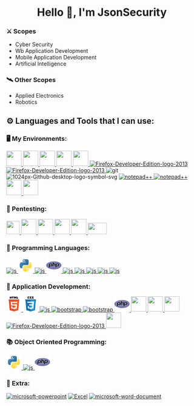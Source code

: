 # <h1 align="center">Hello 👾, I'm JsonSecurity</h1>
<!-------------------------------------------------------------->
<h3 align="left">⚔️ Scopes</h3>
<ul>
  <li>Cyber Security</li>
  <li>Wb Application Development</li>
  <li>Mobile Application Development</li>
  <li>Artificial Intelligence</li>
</ul>
<h3 align="left">🛰️ Other Scopes</h3>
<ul>
  <li>Applied Electronics</li>
  <li>Robotics</li>
</ul>
<!-------------------------------------------------------------->
<h2 align="left">⚙️ Languages and Tools that I can use:</h2>
<!-------------------------------------------------------------->

<h3 align="left">🖥️ My Environments:</h3>
<p>
  <a href="https://www.kali.org/">
    <img src="https://seeklogo.com/images/K/kali-linux-logo-AED181186E-seeklogo.com.png" width="40px" height="40px" border="0" decora/>
  </a>
  <a href="https://www.parrotsec.org/">
    <img src="https://styles.redditmedia.com/t5_3jxys/styles/communityIcon_z9jsfziqpdac1.jpg?format=pjpg&s=4ded88935752780a668f7d11d20062d99c780ba9" width="40px" height="40px" border="0" decora/>
  </a>
  <a href="https://www.virtualbox.org/">
    <img src="https://upload.wikimedia.org/wikipedia/commons/d/d5/Virtualbox_logo.png" width="40px" height="40px" border="0" decora/>
  </a>
  <a href="https://www.sublimetext.com/">
    <img width="40px" height="40px" src="https://www.sublimehq.com/images/sublime_text.png" border="0"/>
  </a>
  <a href="https://github.com/microsoft/vscode">
    <img width="40px" height="40px" src="https://static-00.iconduck.com/assets.00/visual-studio-code-icon-2048x2026-9ua8vqiy.png" border="0"/>
  </a>
  <a href="https://developer.android.com/studio?hl=es-419"  target="_blank">
      <img src="https://upload.wikimedia.org/wikipedia/commons/thumb/c/c1/Android_Studio_icon_%282023%29.svg/480px-Android_Studio_icon_%282023%29.svg.png" alt="Firefox-Developer-Edition-logo-2013" height="40" width="40" border="0">
  </a>
  <a href="https://www.mozilla.org/en-US/firefox/developer/"  target="_blank">
      <img src="https://i.ibb.co/NrCpW5N/Firefox-Developer-Edition-logo-2013.png" alt="Firefox-Developer-Edition-logo-2013" height="40" width="40" border="0">
  </a>
  <a href="https://git-scm.com/" target="_blank" style="text-decoration: none;" rel="noreferrer">
    <img src="https://www.vectorlogo.zone/logos/git-scm/git-scm-icon.svg" alt="git" width="40" height="40"/> 
  </a> 
  <a href="https://desktop.github.com/" style="text-decoration: none;" target="_blank">
    <img src="https://i.ibb.co/7KZpZkL/1024px-Github-desktop-logo-symbol-svg.png" height="40" width="40" alt="1024px-Github-desktop-logo-symbol-svg" border="0">
  </a>
  <a href="https://www.arduino.cc/" target="_blank">
    <img src="https://www.arduino.cc/wiki/370832ed4114dd35d498f2f449b4781e/arduino.svg" width="auto" height="40px" alt="notepad++" border="0">
  </a>
  <a href="https://www.geogebra.org/materials" target="_blank">
    <img src="https://upload.wikimedia.org/wikipedia/commons/thumb/5/57/Geogebra.svg/150px-Geogebra.svg.png" width="auto" height="40px" alt="notepad++" border="0">
  </a>
  <a href="https://colab.research.google.com/" target="_blank">
    <img  width="40px" height="40px" src="https://avatars.githubusercontent.com/u/33467679"/>
  </a>
  <a href="https://www.latex-project.org/get/" target="_blank">
    <img  width="40px" height="40px" src="https://www.latex-project.org/about/logos/latex-project-logo_288x288.svg"/>
  </a>
</p>
<!-------------------------------------------------------------->
<h3 align="left">🎣 Pentesting:</h3>
<p align="left">
  <a href="https://portswigger.net/burp/communitydownload" target="_blank">
    <img width="35px" height="35px" src="https://miro.medium.com/v2/resize:fit:720/format:webp/1*KMYIE0A-u-DhaMm9N2ImlA.png"/>
  </a>
  <a href="https://app.hackthebox.com/" target="_blank">
    <img width="40px" height="40px" src="https://avatars.githubusercontent.com/u/31746234?s=200&v=4"/>
  </a>
  <a href="https://www.vulnhub.com/" target="_blank">
    <img width="40px" height="40px" src="https://styles.redditmedia.com/t5_3ielc/styles/communityIcon_3bj2qe3pois31.png"/>
  </a>
  <a href="https://nmap.org/" target="_blank">
    <img width="40px" height="40px" src="https://asset.brandfetch.io/idHnSFcYKj/idj4y8Dz-_.png"/>
  </a>
  <a href="https://www.exploit-db.com/searchsploit" target="_blank">
    <img width="40px" height="40px" src="https://www.exploit-db.com/images/spider-white.png"/>
  </a>
  <a href="https://www.docker.com/" target="_blank" rel="noreferrer"> 
    <img src="https://upload.wikimedia.org/wikipedia/commons/e/ea/Docker_%28container_engine%29_logo_%28cropped%29.png" width="50" height="30"/> 
  </a>
</p>
<!-------------------------------------------------------------->
<h3 align="left">🦖 Programming Languages:</h3>
<p>
  <a href="https://www.gnu.org/software/bash/" target="_blank" rel="noreferrer"> 
    <img src="https://runcode-app-public.s3.amazonaws.com/images/bash-shell-script-online-editor-compiler.original.png" alt="js" width="40" height="40"/> 
  </a>
  <a href="https://www.python.org" target="_blank" rel="noreferrer">
    <img src="https://raw.githubusercontent.com/devicons/devicon/master/icons/python/python-original.svg" alt="python" width="40" height="40"/>
  </a>
  <a href="https://www.lua.org/" target="_blank" rel="noreferrer"> 
    <img src="https://upload.wikimedia.org/wikipedia/commons/thumb/c/cf/Lua-Logo.svg/600px-Lua-Logo.svg.png?20150107024942" alt="js" width="40" height="40"/> 
  </a>
  <a href="https://www.php.net" target="_blank" rel="noreferrer"> 
    <img src="https://raw.githubusercontent.com/devicons/devicon/master/icons/php/php-original.svg" alt="php" width="40" height="40"/> 
  </a>
  <a href="https://www.javascript.com/" target="_blank" rel="noreferrer"> 
    <img src="https://seeklogo.com/images/J/javascript-logo-8892AEFCAC-seeklogo.com.png" alt="js" width="31" height="31"/> 
  </a>
  <a href="https://www.java.com/es/" target="_blank" rel="noreferrer"> 
    <img src="https://brandslogos.com/wp-content/uploads/images/large/java-logo-1.png" alt="js" width="40" height="40"/> 
  </a>
  <a href="https://marketplace.visualstudio.com/items?itemName=ms-vscode.cpptools" target="_blank" rel="noreferrer"> 
    <img src="https://upload.wikimedia.org/wikipedia/commons/1/19/C_Logo.png" alt="js" width="40" height="40"/> 
  </a>
  <a href="https://marketplace.visualstudio.com/items?itemName=ms-vscode.cpptools" target="_blank" rel="noreferrer"> 
    <img src="https://upload.wikimedia.org/wikipedia/commons/3/32/C%2B%2B_logo.png" alt="js" width="40" height="40"/> 
  </a>
  <a href="https://github.com/dart-lang" target="_blank" rel="noreferrer"> 
    <img src="https://avatars.githubusercontent.com/u/1609975" alt="js" width="40" height="40"/> 
  </a>
</p>
<!-------------------------------------------------------------->
<h3 align="left">🧱 Application Development:</h3>
<p align="left">
  <a href="https://www.w3.org/html/" target="_blank" rel="noreferrer"> 
    <img src="https://raw.githubusercontent.com/devicons/devicon/master/icons/html5/html5-original-wordmark.svg" alt="html5" width="40" height="40"/> 
  </a>
  <a href="https://www.w3schools.com/css/" target="_blank" rel="noreferrer"> 
    <img src="https://raw.githubusercontent.com/devicons/devicon/master/icons/css3/css3-original-wordmark.svg" alt="css3" width="40" height="40"/> 
  </a>
  <a href="https://www.javascript.com/" target="_blank" rel="noreferrer"> 
    <img src="https://seeklogo.com/images/J/javascript-logo-8892AEFCAC-seeklogo.com.png" alt="js" width="31" height="31"/> 
  </a> 
  <a href="https://getbootstrap.com" target="_blank" rel="noreferrer"> 
    <img src="https://getbootstrap.com/docs/5.3/assets/brand/bootstrap-logo-shadow.png" alt="bootstrap" width="50" height="40"/> 
  </a>
  <a href="https://jquery.com/" target="_blank" rel="noreferrer"> 
    <img src="https://seeklogo.com/images/J/jquery-logo-CFE6ECE363-seeklogo.com.png" alt="bootstrap" width="35" height="35"/> 
  </a>
  <a href="https://www.php.net" target="_blank" rel="noreferrer"> 
    <img src="https://raw.githubusercontent.com/devicons/devicon/master/icons/php/php-original.svg" alt="php" width="40" height="40"/> 
  </a>
  <a href="https://www.mysql.com/" target="_blank" rel="noreferrer"> 
    <img src="https://cdn.icon-icons.com/icons2/1381/PNG/512/mysqlworkbench_93532.png" width="40" height="40"/> 
  </a>
  <a href="https://www.microsoft.com/es-es/sql-server/sql-server-downloads" target="_blank" rel="noreferrer"> 
    <img src="https://www.geekandjob.com/uploads/wiki/43b8c92d2a8fcd2a95ae6bf30c18494dae92467a.png" width="40" height="40"/> 
  </a>
  <a href="https://mariadb.org/" target="_blank" rel="noreferrer"> 
    <img src="https://static-00.iconduck.com/assets.00/mariadb-icon-512x340-txozryr2.png" width="40" height="40"/> 
  </a>
  <a href="https://github.com/flutter/flutter"  target="_blank">
      <img src="https://avatars.githubusercontent.com/u/14101776" alt="Firefox-Developer-Edition-logo-2013" height="40" width="40" border="0">
  </a>
  <a href="https://github.com/flet-dev/flet"  target="_blank">
      <img src="https://flet.dev/img/logo.svg" height="40" width="40" border="0">
  </a>
</p>
<!-------------------------------------------------------------->
<h3 align="left">📚 Object Oriented Programming:</h3>
<p>
  <a href="https://www.python.org" target="_blank" rel="noreferrer">
    <img src="https://raw.githubusercontent.com/devicons/devicon/master/icons/python/python-original.svg" alt="python" width="40" height="40"/>
  </a>
  <a href="https://www.java.com/es/" target="_blank" rel="noreferrer"> 
    <img src="https://brandslogos.com/wp-content/uploads/images/large/java-logo-1.png" alt="js" width="40" height="40"/> 
  </a>
  <a href="https://www.php.net" target="_blank" rel="noreferrer"> 
    <img src="https://raw.githubusercontent.com/devicons/devicon/master/icons/php/php-original.svg" alt="php" width="40" height="40"/> 
  </a>
</p>
<!-------------------------------------------------------------->
<h3>📓 Extra:</h3>
<a href="https://www.microsoft.com/en-us?ql=4"><img src="https://i.ibb.co/hWbmstm/pngwing-com.png" alt="microsoft-powerpoint" width="auto" height="40" border="0"></a>
<a href="https://www.microsoft.com/en-us?ql=4"><img src="https://i.ibb.co/P9qktLw/pngwing-com-1.png" width="auto" height="40" alt="Excel" border="0"></a>
<a href="https://www.microsoft.com/en-us?ql=4"><img src="https://i.ibb.co/1vHDj4d/pngwing-com-2.png" width="auto" height="40" alt="microsoft-word-document" border="0"></a>
<br>
<!-------------------------------------------------------------->
<!--
<dl>
  <dt width="30em">
    <img width="40px" height="40px" src="https://upload.wikimedia.org/wikipedia/commons/d/d5/Virtualbox_logo.png"/> 
    <a href="https://www.virtualbox.org/" target="_blank">
      Virtual Box
    </a>
  </dt>
</dl>
-->
